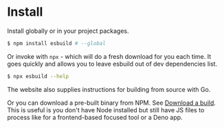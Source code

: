 # Install

Install globally or in your project packages.

```sh
$ npm install esbuild # --global
```

Or invoke with `npx` - which will do a fresh download for you each time. It goes quickly and allows you to leave esbuild out of dev dependencies list.

```sh
$ npx esbuild --help
```

The website also supplies instructions for building from source with Go. 

Or you can download a pre-built binary from NPM. See [Download a build](https://esbuild.github.io/getting-started/#download-a-build). This is useful is you don't have Node installed but still have JS files to process like for a frontend-based focused tool or a Deno app.
